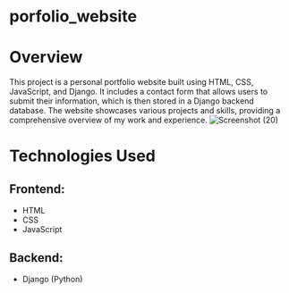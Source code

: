 # porfolio_website
# Overview
This project is a personal portfolio website built using HTML, CSS, JavaScript, and Django. It includes a contact form that allows users to submit their information, which is then stored in a Django backend database. The website showcases various projects and skills, providing a comprehensive overview of my work and experience.
![Screenshot (20)](https://github.com/user-attachments/assets/fd6c505a-6f82-4219-a11c-a6abe23e8e89)

# Technologies Used
## Frontend:

- HTML
- CSS
- JavaScript
## Backend:
- Django (Python)
